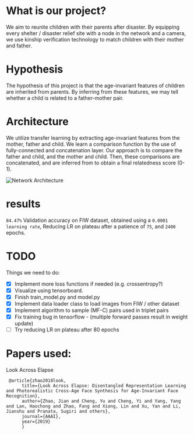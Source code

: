 # What is our project?
We aim to reunite children with their parents after disaster. By equipping every shelter / disaster relief site with a node in the network and a camera, we use kinship verification technology to match children with their mother and father.

# Hypothesis
The hypothesis of this project is that the age-invariant features of children are inherited from parents. By inferring from these features, we may tell whether a child is related to a father-mother pair.

# Architecture
We utilize transfer learning by extracting age-invariant features from the mother, father and child. We learn a comparison function by the use of fully-connected and concatenation layer. Our approach is to compare the father and child, and the mother and child. Then, these comparisons are concatenated, and are inferred from to obtain a final relatedness score (0-1).

![Network Architecture ](https://docs.google.com/drawings/d/e/2PACX-1vQ8U3VpxiEMBZjwiohKaD9AMxnCiTWgx9hjdq3mOVeJMTNZXeq1EE2O1RuOsnaRiq9kpmHpK7mpxr1E/pub?w=960&h=720)

# results
`84.47%` Validation accuracy on FIW dataset, obtained using a `0.0001 learning rate`, Reducing LR on plateau after a patience of `75`, and `2400` epochs. 
# TODO
Things we need to do:
- [x] Implement more loss functions if needed (e.g. crossentropy?)
- [x] Visualize using tensorboard.
- [x]  Finish train_model.py  and model.py
- [x] Implement data loader class to load images from FIW / other dataset
- [x] Implement algorithm to sample (MF-C) pairs used in triplet pairs
- [x] Fix training bug in tensorflow - (multiple forward passes result in weight update)
- [ ] Try reducing LR on plateau after 80 epochs

# Papers used:

Look Across Elapse
```
 @article{zhao2018look,
      title={Look Across Elapse: Disentangled Representation Learning and Photorealistic Cross-Age Face Synthesis for Age-Invariant Face Recognition},
      author={Zhao, Jian and Cheng, Yu and Cheng, Yi and Yang, Yang and Lan, Haochong and Zhao, Fang and Xiong, Lin and Xu, Yan and Li, Jianshu and Pranata, Sugiri and others},
      journal={AAAI},
      year={2019}
      }
```
